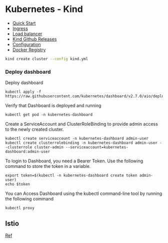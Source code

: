 # Kubernetes -  Kind

* [Quick Start](https://kind.sigs.k8s.io/docs/user/quick-start/)
* [Ingress](https://kind.sigs.k8s.io/docs/user/ingress)
* [Load balancer](https://kind.sigs.k8s.io/docs/user/loadbalancer)
* [Kind Github Releases](https://github.com/kubernetes-sigs/kind/releases)
* [Configuration](https://kind.sigs.k8s.io/docs/user/configuration/)
* [Docker Registry](https://hub.docker.com/_/registry)


```sh
kind create cluster --config kind.yml
```



### Deploy dashboard

Deploy dashboard
```
kubectl apply -f https://raw.githubusercontent.com/kubernetes/dashboard/v2.7.0/aio/deploy/recommended.yaml
```
Verify that Dashboard is deployed and running
```
kubectl get pod -n kubernetes-dashboard
```
Create a ServiceAccount and ClusterRoleBinding to provide admin access to the newly created cluster.
```
kubectl create serviceaccount -n kubernetes-dashboard admin-user
kubectl create clusterrolebinding -n kubernetes-dashboard admin-user --clusterrole cluster-admin --serviceaccount=kubernetes-dashboard:admin-user
```
To login to Dashboard, you need a Bearer Token. Use the following command to store the token in a variable.
```
export token=$(kubectl -n kubernetes-dashboard create token admin-user)
echo $token
```

You can Access Dashboard using the kubectl command-line tool by running the following command
```
kubectl proxy
```

## Istio 

[Ref](https://istio.io/latest/docs/setup/platform-setup/kind/)

